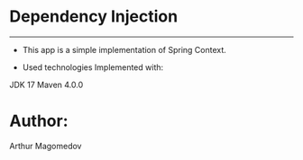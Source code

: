 # Dependency Injection
---
* This app is a simple implementation of Spring Context.

* Used technologies Implemented with:

JDK 17 Maven 4.0.0

# Author:
Arthur Magomedov